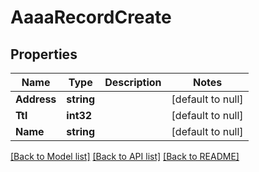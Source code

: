 # AaaaRecordCreate

## Properties
Name | Type | Description | Notes
------------ | ------------- | ------------- | -------------
**Address** | **string** |  | [default to null]
**Ttl** | **int32** |  | [default to null]
**Name** | **string** |  | [default to null]

[[Back to Model list]](../README.md#documentation-for-models) [[Back to API list]](../README.md#documentation-for-api-endpoints) [[Back to README]](../README.md)


